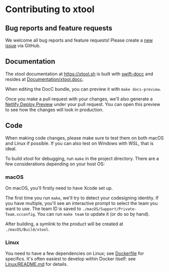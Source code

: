 # Contributing to xtool

## Bug reports and feature requests

We welcome all bug reports and feature requests! Please create a [new issue](https://github.com/xtool-org/xtool/issues/new/choose) via GitHub.

## Documentation

The xtool documentation at <https://xtool.sh> is built with [swift-docc](https://github.com/swiftlang/swift-docc) and resides at [Documentation/xtool.docc](/Documentation/xtool.docc).

When editing the DocC bundle, you can preview it with `make docs-preview`.

Once you make a pull request with your changes, we'll also generate a [Netlify Deploy Preview](https://docs.netlify.com/site-deploys/deploy-previews/) under your pull request. You can open this preview to see how the changes will look in production.

## Code

When making code changes, please make sure to test them on both macOS and Linux if possible. If you can also test on Windows with WSL, that is ideal.

To build xtool for debugging, run `make` in the project directory. There are a few considerations depending on your host OS:

### macOS

On macOS, you'll firstly need to have Xcode set up.

The first time you run `make`, we'll try to detect your codesigning identity. If you have multiple, you'll see an interactive prompt to select the team you want to use. The team ID is saved to `./macOS/Support/Private-Team.xcconfig`. You can run `make team` to update it (or do so by hand).

After building, a symlink to the product will be created at `./macOS/Build/xtool`.

### Linux

You need to have a few dependencies on Linux; see [Dockerfile](/Dockerfile) for specifics. It's often easiest to develop within Docker itself: see [Linux/README.md](/Linux/README.md) for details.
